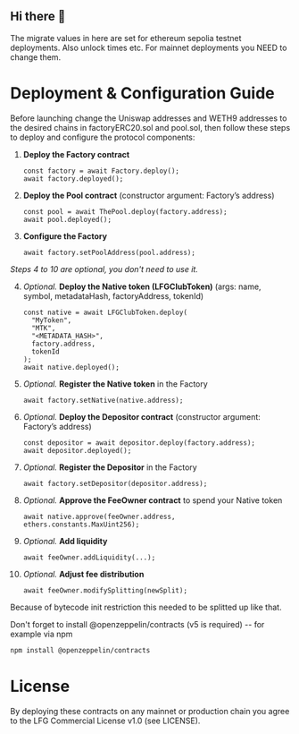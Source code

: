 ## Hi there 👋

The migrate values in here are set for ethereum sepolia testnet deployments. Also unlock times
etc. For mainnet deployments you NEED to change them.

# Deployment & Configuration Guide

Before launching change the Uniswap addresses and WETH9 addresses to the desired chains in
factoryERC20.sol and pool.sol, then follow these steps to deploy and configure the protocol
components:


1. **Deploy the Factory contract**  
   
    ```solidity
    const factory = await Factory.deploy();
    await factory.deployed();
    ```

2. **Deploy the Pool contract** (constructor argument: Factory’s address)  
   
    ```solidity
    const pool = await ThePool.deploy(factory.address);
    await pool.deployed();
    ```

3. **Configure the Factory**  
   
    ```solidity
    await factory.setPoolAddress(pool.address);
    ```

*Steps 4 to 10 are optional, you don't need to use it.*

4. *Optional.* **Deploy the Native token (LFGClubToken)** (args: name, symbol, metadataHash, factoryAddress, tokenId)  
   
    ```solidity
    const native = await LFGClubToken.deploy(
      "MyToken",
      "MTK",
      "<METADATA_HASH>",
      factory.address,
      tokenId
    );
    await native.deployed();
    ```

5. *Optional.* **Register the Native token** in the Factory  
   
    ```solidity
    await factory.setNative(native.address);
    ```

6. *Optional.* **Deploy the Depositor contract** (constructor argument: Factory’s address)  
   
    ```solidity
    const depositor = await depositor.deploy(factory.address);
    await depositor.deployed();
    ```

7. *Optional.* **Register the Depositor** in the Factory  
   
    ```solidity
    await factory.setDepositor(depositor.address);
    ```

8. *Optional.* **Approve the FeeOwner contract** to spend your Native token  
   
    ```solidity
    await native.approve(feeOwner.address, ethers.constants.MaxUint256);
    ```

9. *Optional.* **Add liquidity**  
   
    ```solidity
    await feeOwner.addLiquidity(...);
    ```

10. *Optional.* **Adjust fee distribution**  
   
    ```solidity
    await feeOwner.modifySplitting(newSplit);
    ```

Because of bytecode init restriction this needed to be splitted up like that.

Don't forget to install @openzeppelin/contracts (v5 is required) -- for example via npm

```bash
npm install @openzeppelin/contracts
```

# License

By deploying these contracts on any mainnet or production chain you agree
to the LFG Commercial License v1.0 (see LICENSE).
